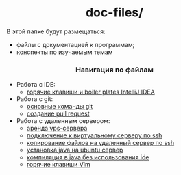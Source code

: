 <div id="header" align="center">
    <h1>doc-files/</h1>
</div>

В этой папке будут размещаться:

* файлы с документацией к программам;
* конспекты по изучаемым темам

<div id="header" align="center">
    <h3>Навигация по файлам</h3>
</div>

* Работа с IDE:
    * [горячие клавиши и boiler plates IntelliJ IDEA](problem-1/intellij-idea-hot-keys-and-boilerplates.md)
* Работа с git:
    * [основные команды git](problem-1/git-commands.md)
    * [создание pull request](problem-1/pull-request-example.md)
* Работа с удаленным сервером:
    * [аренда vps-сервера](problem-2/vps-rental.md)
    * [подключение к виртуальному серверу по ssh](problem-2/connecting-to-vps-by-ssh.md)
    * [копирование файлов на удаленный сервер по ssh](problem-2/copying-files-over-ssh.md)
    * [установка java на ubuntu сервер](problem-2/java-installation.md)
    * [компиляция в java без использования ide](problem-2/compilation-in-java.md)
    * [горячие клавиши Vim](problem-3/vim-hot-keys.md)
